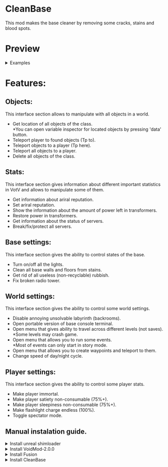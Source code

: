 # **CleanBase**
This mod makes the base cleaner by removing some cracks, stains and blood spots.

# Preview



<details>
<summary>Examples</summary>


![Preview](https://github.com/Acitulen/DebugMod/blob/main/DebugModDemonstration2.png?raw=true)

![Preview](https://github.com/Acitulen/DebugMod/blob/main/DebugModDemonstration3.png?raw=true) 

![Preview](https://github.com/Acitulen/DebugMod/blob/main/DebugModDemonstration1.png?raw=true)

![Preview](https://github.com/Acitulen/DebugMod/blob/main/VariableInspectorPreview.png?raw=true)

![Preview](https://github.com/Acitulen/DebugMod/blob/main/SpectatorPreview.png?raw=true)

![Preview](https://github.com/Acitulen/DebugMod/blob/main/DebugModMainMenuPreview.png?raw=true)

![Preview](https://github.com/Acitulen/DebugMod/blob/main/DebugModServersPreview.png?raw=true)


</details>

# Features: 
## Objects:
This interface section allows to manipulate with all objects in a world.
- Get location of all objects of the class.  
*You can open variable inspector for located objects by pressing 'data' button.
- Teleport player to found objects (Tp to).
- Teleport objects to a player (Tp here).
- Teleport all objects to a player.
- Delete all objects of the class.


## Stats:
This interface section gives information about different important statistics in VotV and allows to manipulate some of them.
- Get information about ariral reputation.
- Set ariral reputation.
- Show the information about the amount of power left in transformers.
- Restore power in transformers.
- Get information about the status of servers.
- Break/fix/protect all servers.

## Base settings:
This interface section gives the ability to control states of the base.
- Turn on/off all the lights.
- Clean all base walls and floors from stains. 
- Get rid of all useless (non-recyclable) rubbish.
- Fix broken radio tower.

## World settings:
This interface section gives the ability to control some world settings.
- Disable annoying unsolvable labyrinth (backrooms).
- Open portable version of base console terminal. 
- Open menu that gives ability to travel across different levels (not saves).  
*Some levels may crash game.
- Open menu that allows you to run some events.  
*Most of events can only start in story mode.
- Open menu that allows you to create waypoints and teleport to them.
- Change speed of day/night cycle.

## Player settings:
This interface section gives the ability to control some player stats.
- Make player immortal.
- Make player satiety non-consumable (75%+).
- Make player sleepiness non-consumable (75%+). 
- Make flashlight charge endless (100%).
- Toggle spectator mode.


## Manual instalation guide.

<details>
<summary>Install unreal shimloader</summary>

1. Copy `dwmapi.dll` into the `GAME/Binaries/Win64` directory. Its new path should be `GAME/Binaries/Win64/dwmapi.dll`.
2. Copy the contents of the `UE4SS` folder in the package into `GAME/Binaries/Win64`.

`GAME/Binaries/Win64` should now contain the following *new* files and folders:
- `GAME-Win64-Shipping.exe`
- `ue4ss.dll`
- `UE4SS-settings.ini`
- `dwmapi.dll` ← *This is the unreal-shimloader binary. It will load UE4SS for you.*
- `Mods/`
</details>

<details>
<summary>Install VoidMod-2.0.0</summary>

1. Copy `VoidMod2.pak` from the pak floader to `GAME/Content/Paks/LogicMods` directory. 
</details>

<details>
<summary>Install Fusion</summary>

1. Copy `everything (except mod floader)` from the archive to `GAME/Binaries/Win64/Mods/NynrahGhost-Fusion` directory.  
*you have to create `NynrahGhost-Fusion` floader manually.
2. Copy the contents of the `mod` folder in `GAME/Binaries/Win64/Mods/NynrahGhost-Fusion` directory.
3. Create floader `Bina` in `GAME` directory
4. Make an empty `mods.yml` file in `GAME/Bina` directory.
5. Run `Fusion.exe` from `GAME/Binaries/Win64/Mods/NynrahGhost-Fusion` directory.
</details>
<details>

<summary>Install CleanBase</summary>

1. Copy `CleanBase.pak` from the `pak` floader to `GAME/Content/Paks/LogicMods` directory. 
2. Copy the contents of the `mod` folder in `GAME/Binaries/Win64/Mods/Acitulen-CleanBase` directory.  
*you have to create 'Acitulen-CleanBase' floader manually.
3. Run `Fusion.exe` from `GAME/Binaries/Win64/Mods/NynrahGhost-Fusion` directory.
</details>
